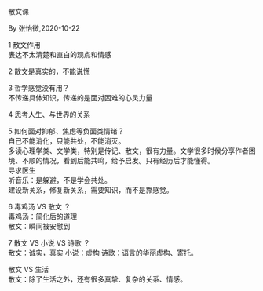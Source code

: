 散文课

By 张怡微,2020-10-22

1 散文作用  
表达不太清楚和直白的观点和情感

2 散文是真实的，不能说慌

3 哲学感觉没有用？  
不传递具体知识，传递的是面对困难的心灵力量

4 思考人生、与世界的关系

5 如何面对抑郁、焦虑等负面类情绪？  
自己不能消化，只能共处，不能消灭。  
多读心理学类、文学类，特别是传记、散文，很有力量。文学很多时候分享作者困境、不顺的情况，看到后能共鸣，给予启发。只有经历后才能懂得。  
寻求医生  
听音乐：是躲避，不是学会共处。  
建设新关系，修复新关系，需要知识，而不是靠感觉。

6 毒鸡汤 VS 散文 ？  
毒鸡汤：简化后的道理  
散文：瞬间被安慰到

7 散文 VS 小说 VS 诗歌 ？  
散文：诚实，真实
小说：虚构
诗歌：语言的华丽虚构、寄托。

散文 VS 生活  
散文：除了生活之外，还有很多真挚、复杂的关系、情感。
